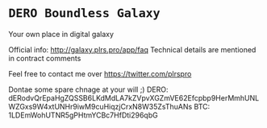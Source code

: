 # `DERO Boundless Galaxy`
Your own place in digital galaxy

Official info: http://galaxy.plrs.pro/app/faq
Technical details are mentioned in contract comments

Feel free to contact me over https://twitter.com/plrspro

Dontae some spare chnage at your will ;)
DERO: dERodvQrEpaHgZQSSB6LKdMdLA7kZVpvXGZmVE62Efcpbp9HerMmhUNLWZGxs9W4xtUNHr9iwM9cuHiqzjCrxN8W35ZsThuANs
BTC: 1LDEmWohUTNR5gPHtmYCBc7HfDti296qbG
